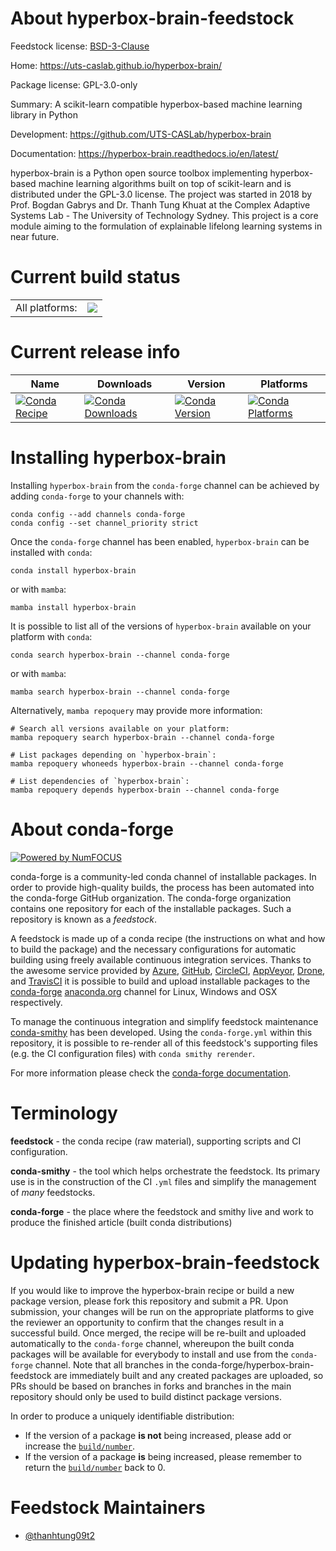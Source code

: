 About hyperbox-brain-feedstock
==============================

Feedstock license: [BSD-3-Clause](https://github.com/conda-forge/hyperbox-brain-feedstock/blob/main/LICENSE.txt)

Home: https://uts-caslab.github.io/hyperbox-brain/

Package license: GPL-3.0-only

Summary: A scikit-learn compatible hyperbox-based machine learning library in Python

Development: https://github.com/UTS-CASLab/hyperbox-brain

Documentation: https://hyperbox-brain.readthedocs.io/en/latest/

hyperbox-brain is a Python open source toolbox implementing hyperbox-based machine learning algorithms
built on top of scikit-learn and is distributed under the GPL-3.0 license. The project was started in
2018 by Prof. Bogdan Gabrys and Dr. Thanh Tung Khuat at the Complex Adaptive Systems Lab - The University
of Technology Sydney. This project is a core module aiming to the formulation of explainable lifelong
learning systems in near future.


Current build status
====================


<table><tr><td>All platforms:</td>
    <td>
      <a href="https://dev.azure.com/conda-forge/feedstock-builds/_build/latest?definitionId=16128&branchName=main">
        <img src="https://dev.azure.com/conda-forge/feedstock-builds/_apis/build/status/hyperbox-brain-feedstock?branchName=main">
      </a>
    </td>
  </tr>
</table>

Current release info
====================

| Name | Downloads | Version | Platforms |
| --- | --- | --- | --- |
| [![Conda Recipe](https://img.shields.io/badge/recipe-hyperbox--brain-green.svg)](https://anaconda.org/conda-forge/hyperbox-brain) | [![Conda Downloads](https://img.shields.io/conda/dn/conda-forge/hyperbox-brain.svg)](https://anaconda.org/conda-forge/hyperbox-brain) | [![Conda Version](https://img.shields.io/conda/vn/conda-forge/hyperbox-brain.svg)](https://anaconda.org/conda-forge/hyperbox-brain) | [![Conda Platforms](https://img.shields.io/conda/pn/conda-forge/hyperbox-brain.svg)](https://anaconda.org/conda-forge/hyperbox-brain) |

Installing hyperbox-brain
=========================

Installing `hyperbox-brain` from the `conda-forge` channel can be achieved by adding `conda-forge` to your channels with:

```
conda config --add channels conda-forge
conda config --set channel_priority strict
```

Once the `conda-forge` channel has been enabled, `hyperbox-brain` can be installed with `conda`:

```
conda install hyperbox-brain
```

or with `mamba`:

```
mamba install hyperbox-brain
```

It is possible to list all of the versions of `hyperbox-brain` available on your platform with `conda`:

```
conda search hyperbox-brain --channel conda-forge
```

or with `mamba`:

```
mamba search hyperbox-brain --channel conda-forge
```

Alternatively, `mamba repoquery` may provide more information:

```
# Search all versions available on your platform:
mamba repoquery search hyperbox-brain --channel conda-forge

# List packages depending on `hyperbox-brain`:
mamba repoquery whoneeds hyperbox-brain --channel conda-forge

# List dependencies of `hyperbox-brain`:
mamba repoquery depends hyperbox-brain --channel conda-forge
```


About conda-forge
=================

[![Powered by
NumFOCUS](https://img.shields.io/badge/powered%20by-NumFOCUS-orange.svg?style=flat&colorA=E1523D&colorB=007D8A)](https://numfocus.org)

conda-forge is a community-led conda channel of installable packages.
In order to provide high-quality builds, the process has been automated into the
conda-forge GitHub organization. The conda-forge organization contains one repository
for each of the installable packages. Such a repository is known as a *feedstock*.

A feedstock is made up of a conda recipe (the instructions on what and how to build
the package) and the necessary configurations for automatic building using freely
available continuous integration services. Thanks to the awesome service provided by
[Azure](https://azure.microsoft.com/en-us/services/devops/), [GitHub](https://github.com/),
[CircleCI](https://circleci.com/), [AppVeyor](https://www.appveyor.com/),
[Drone](https://cloud.drone.io/welcome), and [TravisCI](https://travis-ci.com/)
it is possible to build and upload installable packages to the
[conda-forge](https://anaconda.org/conda-forge) [anaconda.org](https://anaconda.org/)
channel for Linux, Windows and OSX respectively.

To manage the continuous integration and simplify feedstock maintenance
[conda-smithy](https://github.com/conda-forge/conda-smithy) has been developed.
Using the ``conda-forge.yml`` within this repository, it is possible to re-render all of
this feedstock's supporting files (e.g. the CI configuration files) with ``conda smithy rerender``.

For more information please check the [conda-forge documentation](https://conda-forge.org/docs/).

Terminology
===========

**feedstock** - the conda recipe (raw material), supporting scripts and CI configuration.

**conda-smithy** - the tool which helps orchestrate the feedstock.
                   Its primary use is in the construction of the CI ``.yml`` files
                   and simplify the management of *many* feedstocks.

**conda-forge** - the place where the feedstock and smithy live and work to
                  produce the finished article (built conda distributions)


Updating hyperbox-brain-feedstock
=================================

If you would like to improve the hyperbox-brain recipe or build a new
package version, please fork this repository and submit a PR. Upon submission,
your changes will be run on the appropriate platforms to give the reviewer an
opportunity to confirm that the changes result in a successful build. Once
merged, the recipe will be re-built and uploaded automatically to the
`conda-forge` channel, whereupon the built conda packages will be available for
everybody to install and use from the `conda-forge` channel.
Note that all branches in the conda-forge/hyperbox-brain-feedstock are
immediately built and any created packages are uploaded, so PRs should be based
on branches in forks and branches in the main repository should only be used to
build distinct package versions.

In order to produce a uniquely identifiable distribution:
 * If the version of a package **is not** being increased, please add or increase
   the [``build/number``](https://docs.conda.io/projects/conda-build/en/latest/resources/define-metadata.html#build-number-and-string).
 * If the version of a package **is** being increased, please remember to return
   the [``build/number``](https://docs.conda.io/projects/conda-build/en/latest/resources/define-metadata.html#build-number-and-string)
   back to 0.

Feedstock Maintainers
=====================

* [@thanhtung09t2](https://github.com/thanhtung09t2/)


